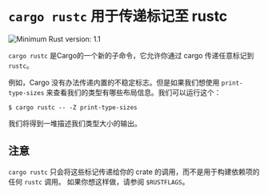 # `cargo rustc` 用于传递标记至 rustc

![Minimum Rust version: 1.1](https://img.shields.io/badge/Minimum%20Rust%20Version-1.1-brightgreen.svg)

`cargo rustc` 是Cargo的一个新的子命令，它允许你通过 cargo 传递任意标记到 `rustc`。

例如，Cargo 没有办法传递内置的不稳定标志。但是如果我们想使用 `print-type-sizes` 来查看我们的类型有哪些布局信息。我们可以运行这个：

```console
$ cargo rustc -- -Z print-type-sizes
```

我们将得到一堆描述我们类型大小的输出。

## 注意
`cargo rustc` 只会将这些标记传递给你的 crate 的调用，而不是用于构建依赖项的任何 `rustc` 调用。
如果你想这样做，请参阅 `$RUSTFLAGS`。
